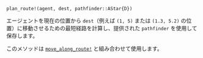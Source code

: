 ```
plan_route!(agent, dest, pathfinder::AStar{D})
```

エージェントを現在の位置から `dest`（例えば `(1, 5)` または `(1.3, 5.2)` の位置）に移動させるための最短経路を計算し、提供された `pathfinder` を使用して保存します。

このメソッドは [`move_along_route!`](@ref) と組み合わせて使用します。
